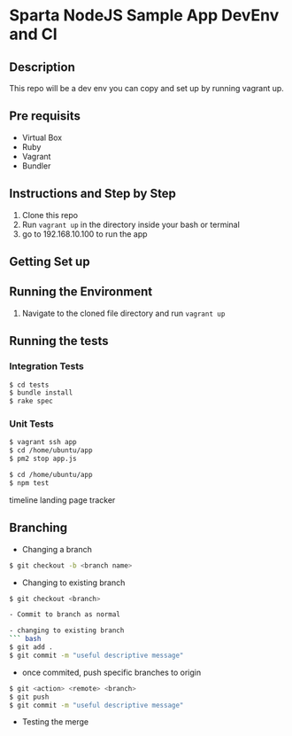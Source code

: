 # Sparta NodeJS Sample App DevEnv and CI

## Description
This repo will be a dev env you can copy and set up by running vagrant up.

## Pre requisits
- Virtual Box
- Ruby
- Vagrant
- Bundler

## Instructions and Step by Step
1) Clone this repo
2) Run `vagrant up` in the directory inside your bash or terminal
3) go to 192.168.10.100 to run the app
<To be completed>


## Getting Set up


## Running the Environment
1) Navigate to the cloned file directory and run `vagrant up`

## Running the tests

### Integration Tests

``` bash
$ cd tests
$ bundle install
$ rake spec
```
### Unit Tests

``` bash
$ vagrant ssh app
$ cd /home/ubuntu/app
$ pm2 stop app.js

$ cd /home/ubuntu/app
$ npm test
```


timeline landing page tracker

## Branching
- Changing a branch
```bash
$ git checkout -b <branch name>
```
- Changing to existing branch
``` bash
$ git checkout <branch>

- Commit to branch as normal

- changing to existing branch
``` bash
$ git add .
$ git commit -m "useful descriptive message"
```

- once commited, push specific branches to origin
``` bash
$ git <action> <remote> <branch>
$ git push
$ git commit -m "useful descriptive message"
```

- Testing the merge
